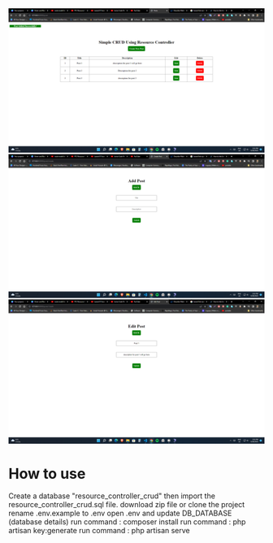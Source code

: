 <img src="images/1.png">
<img src="images/2.png">
<img src="images/3.png">

<h1>How to use</h1>
Create a database "resource_controller_crud" then import the resource_controller_crud.sql file.
download zip file or clone the project
rename .env.example to .env
open .env and update DB_DATABASE (database details)
run command : composer install
run command : php artisan key:generate
run command : php artisan serve
